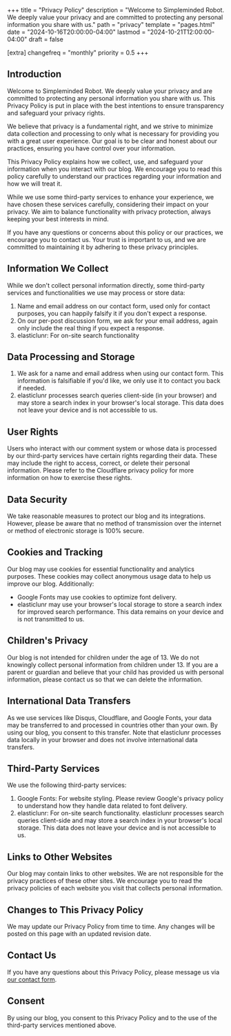 +++
title = "Privacy Policy"
description = "Welcome to Simpleminded Robot. We deeply value your privacy and are committed to protecting any personal information you share with us."
path = "privacy"
template = "pages.html"
date = "2024-10-16T20:00:00-04:00"
lastmod = "2024-10-21T12:00:00-04:00"
draft = false

[extra]
changefreq = "monthly"
priority = 0.5
+++

## Introduction

Welcome to Simpleminded Robot. We deeply value your privacy and are committed to protecting any personal information you share with us. This Privacy Policy is put in place with the best intentions to ensure transparency and safeguard your privacy rights.

We believe that privacy is a fundamental right, and we strive to minimize data collection and processing to only what is necessary for providing you with a great user experience. Our goal is to be clear and honest about our practices, ensuring you have control over your information.

This Privacy Policy explains how we collect, use, and safeguard your information when you interact with our blog. We encourage you to read this policy carefully to understand our practices regarding your information and how we will treat it.

While we use some third-party services to enhance your experience, we have chosen these services carefully, considering their impact on your privacy. We aim to balance functionality with privacy protection, always keeping your best interests in mind.

If you have any questions or concerns about this policy or our practices, we encourage you to contact us. Your trust is important to us, and we are committed to maintaining it by adhering to these privacy principles.

## Information We Collect

While we don't collect personal information directly, some third-party services and functionalities we use may process or store data:

1. Name and email address on our contact form, used only for contact purposes, you can happily falsify it if you don't expect a response.
2. On our per-post discussion form, we ask for your email address, again only include the real thing if you expect a response.
3. elasticlunr: For on-site search functionality

## Data Processing and Storage

1. We ask for a name and email address when using our contact form. This information is falsifiable if you'd like, we only use it to contact you back if needed.
2. elasticlunr processes search queries client-side (in your browser) and may store a search index in your browser's local storage. This data does not leave your device and is not accessible to us.

## User Rights

Users who interact with our comment system or whose data is processed by our third-party services have certain rights regarding their data. These may include the right to access, correct, or delete their personal information. Please refer to the Cloudflare privacy policy for more information on how to exercise these rights.

## Data Security

We take reasonable measures to protect our blog and its integrations. However, please be aware that no method of transmission over the internet or method of electronic storage is 100% secure.

## Cookies and Tracking

Our blog may use cookies for essential functionality and analytics purposes. These cookies may collect anonymous usage data to help us improve our blog. Additionally:

- Google Fonts may use cookies to optimize font delivery.
- elasticlunr may use your browser's local storage to store a search index for improved search performance. This data remains on your device and is not transmitted to us.

## Children's Privacy

Our blog is not intended for children under the age of 13. We do not knowingly collect personal information from children under 13. If you are a parent or guardian and believe that your child has provided us with personal information, please contact us so that we can delete the information.

## International Data Transfers

As we use services like Disqus, Cloudflare, and Google Fonts, your data may be transferred to and processed in countries other than your own. By using our blog, you consent to this transfer. Note that elasticlunr processes data locally in your browser and does not involve international data transfers.

## Third-Party Services

We use the following third-party services:

1. Google Fonts: For website styling. Please review Google's privacy policy to understand how they handle data related to font delivery.
2. elasticlunr: For on-site search functionality. elasticlunr processes search queries client-side and may store a search index in your browser's local storage. This data does not leave your device and is not accessible to us.

## Links to Other Websites

Our blog may contain links to other websites. We are not responsible for the privacy practices of these other sites. We encourage you to read the privacy policies of each website you visit that collects personal information.

## Changes to This Privacy Policy

We may update our Privacy Policy from time to time. Any changes will be posted on this page with an updated revision date.

## Contact Us

If you have any questions about this Privacy Policy, please message us via [our contact form](@/pages/contact.md).

## Consent

By using our blog, you consent to this Privacy Policy and to the use of the third-party services mentioned above.
